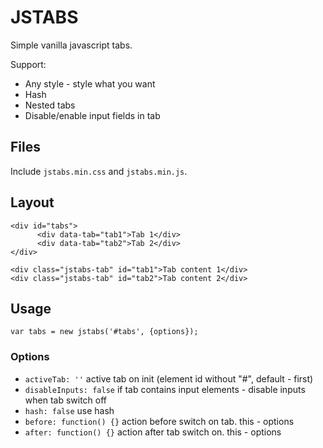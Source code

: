 # JSTABS
Simple vanilla javascript tabs.

Support:
 - Any style - style what you want
 - Hash
 - Nested tabs
 - Disable/enable input fields in tab

## Files
Include ```jstabs.min.css``` and ```jstabs.min.js```.

## Layout
```
<div id="tabs">
	  <div data-tab="tab1">Tab 1</div>
	  <div data-tab="tab2">Tab 2</div>
</div>

<div class="jstabs-tab" id="tab1">Tab content 1</div>
<div class="jstabs-tab" id="tab2">Tab content 2</div>
```

## Usage
```
var tabs = new jstabs('#tabs', {options});
```

### Options

 - ```activeTab: ''```
active tab on init (element id without "#", default - first)
 - ```disableInputs: false```
if tab contains input elements - disable inputs when tab switch off
- ```hash: false```
use hash
- ```before: function() {}```
action before switch on tab. this - options
- ```after: function() {}```
action after tab switch on. this - options
